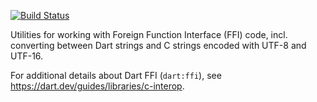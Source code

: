 [![Build Status](https://github.com/dart-lang/ffi/workflows/Dart%20CI/badge.svg)](https://github.com/dart-lang/ffi/actions?query=workflow%3A"Dart+CI")

Utilities for working with Foreign Function Interface (FFI) code, incl.
converting between Dart strings and C strings encoded with UTF-8 and UTF-16.

For additional details about Dart FFI (`dart:ffi`), see
https://dart.dev/guides/libraries/c-interop.
